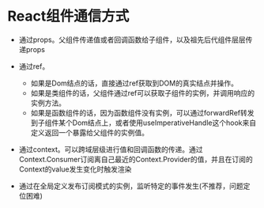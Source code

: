 # React组件通信方式

- 通过props。父组件传递值或者回调函数给子组件，以及祖先后代组件层层传递props

- 通过ref。

  - 如果是Dom结点的话，直接通过ref获取到DOM的真实结点并操作。
  - 如果是类组件的话，父组件通过ref可以获取子组件的实例，并调用响应的实例方法。
  - 如果是函数组件的话，因为函数组件没有实例，可以通过forwardRef转发到子组件某个Dom结点上，或者使用useImperativeHandle这个hook来自定义返回一个暴露给父组件的实例值。

- 通过context。可以跨域层级进行值和回调函数的传递。通过Context.Consumer订阅离自己最近的Context.Provider的值，并且在订阅的Context的value发生变化时触发渲染

- 通过在全局定义发布订阅模式的实例，监听特定的事件发生(不推荐，问题定位困难)
